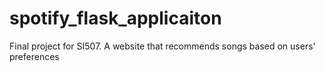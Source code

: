 # spotify_flask_applicaiton
Final project for SI507. A website that recommends songs based on users' preferences

